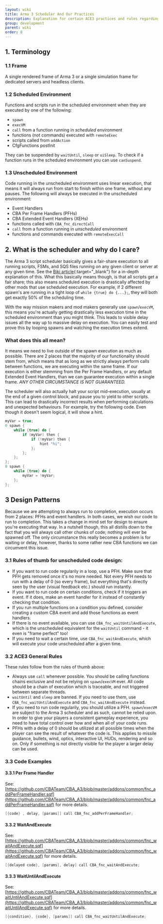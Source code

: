 ```yaml
---
layout: wiki
title: Arma 3 Scheduler And Our Practices
description: Explanation for certain ACE3 practices and rules regarding scheduled and unscheduled execution in Arma.
group: development
parent: wiki
order: 8
---
```


## 1. Terminology

### 1.1 Frame
A single rendered frame of Arma 3 or a single simulation frame for dedicated servers and headless clients.

### 1.2 Scheduled Environment
Functions and scripts run in the scheduled environment when they are executed by one of the following:

* `spawn`
* `execVM`
* `call` from a function running in *scheduled* environment
* functions (not commands) executed with `remoteExec`
* scripts called from `addAction`
* CfgFunctions postInit

They can be suspended by `waitUntil`, `sleep` or `uiSleep`. To check if a function runs in the scheduled environment you can use `canSuspend`.

### 1.3 Unscheduled Environment
Code running in the unscheduled environment uses linear execution, that means it will always run from start to finish within one frame, without any pauses. The following will always be executed in the unscheduled environment:

* Event Handlers
* CBA Per Frame Handlers (PFHs)
* CBA Extended Event Handlers (XEHs)
* functions called with `CBA_fnc_directCall`
* `call` from a function running in *unscheduled* environment
* functions and commands executed with `remoteExecCall`


## 2. What is the scheduler and why do I care?
The Arma 3 script scheduler basically gives a fair-share execution to all running scripts, FSMs, and SQS files running on any given client or server at any given time. See the [Biki article](https://community.bistudio.com/wiki/Biki2.0:Performance_Considerations){:target="_blank"} for a in-depth explanation of this. What this basically means though, is that all scripts get a fair share; this also means scheduled execution is drastically affected by other mods that use scheduled execution. For example, if 2 different spawn's are running in a tight loop of `while {true} do {...};`, they will both get exactly 50% of the scheduling time.

With the way mission makers and mod makers generally use `spawn`/`execVM`, this means you're actually getting drastically less execution time in the scheduled environment than you might think. This leads to visible delay issues all the way up to massive delay on execution. You can easily test and prove this by looping spawns and watching the execution times extend.

### What does this all mean?
It means we need to live outside of the spawn execution as much as possible. There are 2 places that the majority of our functionality should stem from, which means that as long as we strictly always perform calls between functions, we are executing within the same frame. If our execution is either stemming from the Per Frame Handlers, or any default Extended Event Handlers, than we can guarantee execution within a single frame. *ANY OTHER CIRCUMSTANCE IS NOT GUARANTEED.*

The scheduler will also actually halt your script mid-execution, usually at the end of a given control block, and pause you to yield to other scripts. This can lead to drastically incorrect results when performing calculations and unexpected behaviours. For example, try the following code. Even though it doesn't seem logical, it will show a hint.

```cpp
myVar = true;
0 spawn {
    while {true} do {
        if (myVar) then {
            if (!myVar) then {
                hint "hi";
            };
        };
    };
};
0 spawn {
    while {true} do {
        myVar = !myVar;
    };
};
```


## 3 Design Patterns
Because we are attempting to always run to completion, execution occurs from 2 places: PFHs and event handlers. In both cases, we wish our code to run to completion. This takes a change in mind set for design to ensure you're executing that way. In a nutshell though, this all distills down to the fact that you will always call other chunks of code; nothing will ever be spawned off. The only circumstance this really becomes a problem is for waiting or delay, however, thanks to some rather new CBA functions we can circumvent this issue.


### 3.1 Rules of thumb for unscheduled code design:
* If you want to run code regularily in a loop, use a PFH. Make sure that PFH gets removed once it's no more needed. Not every PFH needs to run with a delay of 0 (so every frame), but everything that's directly seen by the user (visual feedback etc.) should run instantly.
* If you want to run code on certain conditions, check if it triggers an event. If it does, make an event handler for it instead of constantly checking that condition.
* If you run multiple functions on a condition you defined, consider creating a custom CBA event and add those functions as event handlers.
* If there is no event available, you can use `CBA_fnc_waitUntilAndExecute`, which is the unscheduled equivalent for the `waitUntil` command - it even is "frame perfect" too!
* If you need to wait a certain time, use `CBA_fnc_waitAndExecute`, which will execute your code unscheduled after a given time.


### 3.2 ACE3 General Rules
These rules follow from the rules of thumb above:

* Always use `call` whenever possible. You should be calling functions chains exclusive and not be relying on `spawn`/`execVM` ever. All code should be a chain of execution which is traceable, and not triggered between separate threads.
* `waitUntil` and `sleep` are banned. If you need to use them, use `CBA_fnc_waitUntilAndExecute` and `CBA_fnc_waitAndExecute` instead.
* If you need to run code regularily, you should utilize a PFH. `spawn`/`execVM` are subject to the Arma 3 scheduler and as such, cannot be relied upon. In order to give your players a consistent gameplay experience, you need to have total control over how and when all of your code runs.
* PFHs with a delay of 0 should be utilized at all possible times when the player can see the result of whatever the code is. This applies to missile guidance, bullets, wind, optics, interactive UI, HUDs, rendering and so on. Only if something is not directly visible for the player a larger delay can be used.


### 3.3 Code Examples

#### 3.3.1 Per Frame Handler
See: [https://github.com/CBATeam/CBA_A3/blob/master/addons/common/fnc_addPerFrameHandler.sqf](https://github.com/CBATeam/CBA_A3/blob/master/addons/common/fnc_addPerFrameHandler.sqf) for more details.

```cpp
[{code} , delay, [params]] call CBA_fnc_addPerFrameHandler;
```


#### 3.3.2 WaitAndExecute
See: [https://github.com/CBATeam/CBA_A3/blob/master/addons/common/fnc_waitAndExecute.sqf](https://github.com/CBATeam/CBA_A3/blob/master/addons/common/fnc_waitAndExecute.sqf) for more details.

```cpp
[{delayed code}, [params], delay] call CBA_fnc_waitAndExecute;
```


#### 3.3.3 WaitUntilAndExecute
See: [https://github.com/CBATeam/CBA_A3/blob/master/addons/common/fnc_waitUntilAndExecute.sqf](https://github.com/CBATeam/CBA_A3/blob/master/addons/common/fnc_waitUntilAndExecute.sqf) for more details.

```cpp
[{condition}, {code}, [params]] call CBA_fnc_waitUntilAndExecute;
```
